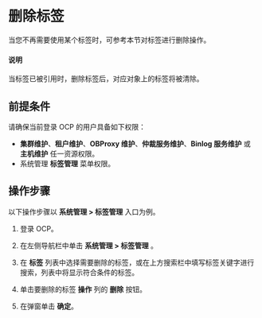 # 删除标签

当您不再需要使用某个标签时，可参考本节对标签进行删除操作。

<main id="notice" type='explain'>
<h4>说明</h4>
<p>当标签已被引用时，删除标签后，对应对象上的标签将被清除。</p>
</main>

## 前提条件

请确保当前登录 OCP 的用户具备如下权限：

* **集群维护**、**租户维护**、**OBProxy 维护**、**仲裁服务维护**、**Binlog 服务维护** 或 **主机维护** 任一资源权限。
* 系统管理 **标签管理** 菜单权限。

## 操作步骤

以下操作步骤以 **系统管理 > 标签管理** 入口为例。

1. 登录 OCP。

2. 在左侧导航栏中单击 **系统管理 > 标签管理** 。

3. 在 **标签** 列表中选择需要删除的标签，或在上方搜索栏中填写标签关键字进行搜索，列表中将显示符合条件的标签。

4. 单击要删除的标签 **操作** 列的 **删除** 按钮。

5. 在弹窗单击 **确定**。
